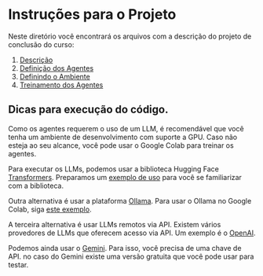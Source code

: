 # Instruções para o Projeto
Neste diretório você encontrará os arquivos com a descrição do projeto de conclusão do curso:

1. [Descrição](0-Descrição%20do%20Projeto.md)
2. [Definição dos Agentes](1-Agentes.md)
3. [Definindo o Ambiente](3-Ambiente.md)
4. [Treinamento dos Agentes](4-Fluxo.md)

## Dicas para execução do código.

Como os  agentes requerem o uso de um LLM, é recomendável que você tenha um ambiente de desenvolvimento com suporte a GPU. Caso não esteja ao seu alcance, você pode usar o Google Colab para treinar os agentes.

Para executar os LLMs, podemos usar a biblioteca Hugging Face [Transformers](https://huggingface.co/docs/transformers/index). Preparamos um [exemplo de uso](https://colab.research.google.com/drive/1RZJSxet4wbCeZMLpYCrds7VTbSi3dAKT?usp=sharing) para você se familiarizar com a biblioteca.

 Outra alternativa é usar a plataforma [Ollama](https://ollama.com/library). Para usar  o Ollama no Google Colab, siga [este exemplo](https://colab.research.google.com/drive/11gIyx-elOHxEVf2TdnwtZnk1YHMluLJR?usp=sharing).
 
A terceira alternativa é usar LLMs remotos via API. Existem vários provedores de LLMs que oferecem acesso via API. Um exemplo é o [OpenAI](https://beta.openai.com/docs/). 

Podemos ainda usar o [Gemini](https://colab.research.google.com/github/google/generative-ai-docs/blob/main/site/en/gemini-api/docs/get-started/python.ipynb). Para isso, você precisa de uma chave de API. no caso do Gemini existe uma versão gratuita que você pode usar para testar.